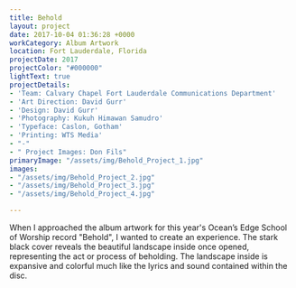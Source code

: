 ```yaml
---
title: Behold
layout: project
date: 2017-10-04 01:36:28 +0000
workCategory: Album Artwork
location: Fort Lauderdale, Florida
projectDate: 2017
projectColor: "#000000"
lightText: true
projectDetails:
- 'Team: Calvary Chapel Fort Lauderdale Communications Department'
- 'Art Direction: David Gurr'
- 'Design: David Gurr'
- 'Photography: Kukuh Himawan Samudro'
- 'Typeface: Caslon, Gotham'
- 'Printing: WTS Media'
- "-"
- " Project Images: Don Fils"
primaryImage: "/assets/img/Behold_Project_1.jpg"
images:
- "/assets/img/Behold_Project_2.jpg"
- "/assets/img/Behold_Project_3.jpg"
- "/assets/img/Behold_Project_4.jpg"

---
```

When I approached the album artwork for this year's Ocean’s Edge School of Worship record "Behold", I wanted to create an experience. The stark black cover reveals the beautiful landscape inside once opened, representing the act or process of beholding. The landscape inside is expansive and colorful much like the lyrics and sound contained within the disc.